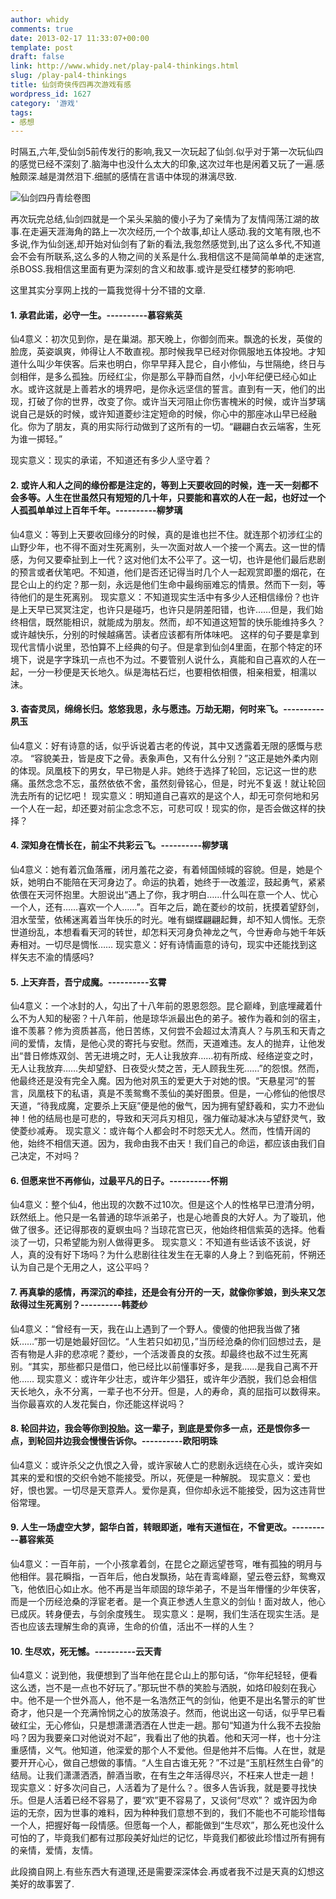 ```yaml
---
author: whidy
comments: true
date: 2013-02-17 11:33:07+00:00
template: post
draft: false
link: http://www.whidy.net/play-pal4-thinkings.html
slug: /play-pal4-thinkings
title: 仙剑奇侠传四再次游戏有感
wordpress_id: 1627
category: '游戏'
tags:
- 感想
---
```


时隔五,六年,受仙剑5前传发行的影响,我又一次玩起了仙剑.似乎对于第一次玩仙四的感觉已经不深刻了.脑海中也没什么太大的印象,这次过年也是闲着又玩了一遍.感触颇深.越是潸然泪下.细腻的感情在言语中体现的淋漓尽致.

![仙剑四丹青绘卷图](https://www.whidy.net/wp-content/uploads/2013/02/pal4-400x300.jpg)

再次玩完总结,仙剑四就是一个呆头呆脑的傻小子为了亲情为了友情闯荡江湖的故事.在走遍天涯海角的路上一次次经历,一个个故事,却让人感动.我的文笔有限,也不多说,作为仙剑迷,却开始对仙剑有了新的看法,我忽然感觉到,出了这么多代,不知道会不会有所联系,这么多的人物之间的关系是什么.我相信这不是简简单单的走迷宫,杀BOSS.我相信这里面有更为深刻的含义和故事.或许是受红楼梦的影响吧.

这里其实分享网上找的一篇我觉得十分不错的文章.


#### 1. 承君此诺，必守一生。----------慕容紫英


仙4意义：初次见到你，是在巢湖。那天晚上，你御剑而来。飘逸的长发，英俊的脸庞，英姿飒爽，帅得让人不敢直视。那时候我早已经对你佩服地五体投地。才知道什么叫少年侠客。后来也明白，你早早拜入昆仑，自小修仙，与世隔绝，终日与剑相伴，是多么孤独。历经红尘，你是那么平静而自然，小小年纪便已经心如止水。或许这就是上善若水的境界吧，是你永远坚信的誓言。直到有一天，他们的出现，打破了你的世界，改变了你。或许当天河阻止你伤害槐米的时候，或许当梦璃说自己是妖的时候，或许知道菱纱注定短命的时候，你心中的那座冰山早已经融化。你为了朋友，真的用实际行动做到了这所有的一切。“翩翩白衣云端客，生死为谁一掷轻。”

现实意义：现实的承诺，不知道还有多少人坚守着？<!-- more -->


#### 2. 或许人和人之间的缘份都是注定的，等到上天要收回的时候，连一天一刻都不会多等。人生在世虽然只有短短的几十年，只要能和喜欢的人在一起，也好过一个人孤孤单单过上百年千年。----------柳梦璃


仙4意义：等到上天要收回缘分的时候，真的是谁也拦不住。就连那个初涉红尘的山野少年，也不得不面对生死离别，头一次面对故人一个接一个离去。这一世的情感，为何又要牵扯到上一代？这对他们太不公平了。这一切，也许是他们最后悲剧的预言或者伏笔吧。不知道，他们是否还记得当时几个人一起观赏即墨的烟花，在昆仑山上的约定？那一刻，永远是他们生命中最绚丽难忘的情景。然而下一刻，等待他们的是生死离别。
现实意义：不知道现实生活中有多少人还相信缘份？也许是上天早已冥冥注定，也许只是碰巧，也许只是阴差阳错，也许……但是，我们始终相信，既然能相识，就能成为朋友。然而，却不知道这短暂的快乐能维持多久？或许越快乐，分别的时候越痛苦。读者应该都有所体味吧。 这样的句子要是拿到现代言情小说里，恐怕算不上经典的句子。但是拿到仙剑4里面，在那个特定的环境下，说是字字珠玑一点也不为过。不要管别人说什么，真能和自己喜欢的人在一起，一分一秒便是天长地久。纵是海枯石烂，也要相依相偎，相亲相爱，相濡以沫。


#### 3. 杳杳灵凤，绵绵长归。悠悠我思，永与愿违。万劫无期，何时来飞。----------夙玉


仙4意义：好有诗意的话，似乎诉说着古老的传说，其中又透露着无限的感慨与悲凉。 “容貌美丑，皆是皮下之骨。表象声色，又有什么分别？”这正是她外柔内刚的体现。凤凰枝下的男女，早已物是人非。她终于选择了轮回，忘记这一世的悲痛。虽然念念不忘，虽然依依不舍，虽然刻骨铭心，但是，时光不复返！就让轮回洗去所有的记忆吧！
现实意义：明知道自己喜欢的是这个人，却无可奈何地和另一个人在一起，却还要对前尘念念不忘，可悲可叹！现实的你，是否会做这样的抉择？


#### 4. 深知身在情长在，前尘不共彩云飞。----------柳梦璃


仙4意义：她有着沉鱼落雁，闭月羞花之姿，有着倾国倾城的容貌。但是，她是个妖，她明白不能陪在天河身边了。命运的执着，她终于一改羞涩，鼓起勇气，紧紧依偎在天河怀抱里。大胆说出“遇上了你，我才明白……什么叫在意一个人、忧心一个人，还有……喜欢一个人……”。百年之后，跪在菱纱的坟前，抚摸着望舒剑，泪水莹莹，依稀迷离着当年快乐的时光。唯有蝴蝶翩翩起舞，却不知人惆怅。无奈世道纷乱，本想看看天河的转世，却怎料天河身负神龙之气，今世寿命与她千年妖寿相对。一切尽是惆怅……
现实意义：好有诗情画意的诗句，现实中还能找到这样矢志不渝的情感吗?


#### 5. 上天弃吾，吾宁成魔。----------玄霄


仙4意义：一个冰封的人，勾出了十八年前的恩恩怨怨。昆仑巅峰，到底埋藏着什么不为人知的秘密？十八年前，他是琼华派最出色的弟子。被作为羲和剑的宿主，谁不羡慕？修为资质甚高，他日苦练，又何尝不会超过太清真人？与夙玉和天青之间的爱情，友情，是他心灵的寄托与安慰。然而，天道难违。友人的抛弃，让他发出“昔日修炼双剑、苦无进境之时，无人让我放弃……初有所成、经络逆变之时，无人让我放弃……失却望舒、日夜受火焚之苦，无人顾我生死……”的怨恨。然而，他最终还是没有完全入魔。因为他对夙玉的爱更大于对她的恨。“天悬星河“的誓言，凤凰枝下的私语，真是不羡鸳鸯不羡仙的美好图景。但是，一心修仙的他恨尽天道，“待我成魔，定要杀上天庭”便是他的傲气，因为拥有望舒羲和，实力不逊仙神！他的结局也是可悲的，导致和天河兵刃相见，强力催动凝冰决与望舒灵气，致使菱纱减寿。
现实意义：或许每个人都会时不时怨天尤人。然而，性情开阔的他，始终不相信天道。因为，我命由我不由天！我们自己的命运，都应该由我们自己决定，不对吗？


#### 6. 但愿来世不再修仙，过最平凡的日子。----------怀朔


仙4意义：整个仙4，他出现的次数不过10次。但是这个人的性格早已澄清分明，跃然纸上。他只是一名普通的琼华派弟子，也是心地善良的大好人。为了璇玑，他做了很多。还记得那夜的夏螟虫吗？当琼花宫已灭，他始终相信紫英的选择。他看淡了一切，只希望能为别人做得更多。
现实意义：不知道有些话该不该说，好人，真的没有好下场吗？为什么悲剧往往发生在无辜的人身上？到临死前，怀朔还认为自己是个无用之人，这公平吗？


#### 7. 再真挚的感情，再深沉的牵挂，还是会有分开的一天，就像你爹娘，到头来又怎敌得过生死离别？----------韩菱纱


仙4意义：“曾经有一天，我在山上遇到了一个野人。傻傻的他把我当做了猪妖……”那一切是她最好回忆。“人生若只如初见，”当历经沧桑的你们回想过去，是否有物是人非的悲凉呢？菱纱，一个活泼善良的女孩。却最终也敌不过生死离别。“其实，那些都只是借口，他已经比以前懂事好多，是我……是我自己离不开他……
现实意义：或许年少壮志，或许年少猖狂，或许年少洒脱，我们总会相信天长地久，永不分离，一辈子也不分开。但是，人的寿命，真的屈指可以数得来。当你最喜欢的人发花鬓白，你还能这样说吗？


#### 8. 轮回井边，我会等你到投胎。这一辈子，到底是爱你多一点，还是恨你多一点，到轮回井边我会慢慢告诉你。----------欧阳明珠


仙4意义：或许杀父之仇恨之入骨，或许家破人亡的悲剧永远绕在心头，或许突如其来的爱和恨的交织令她不能接受。所以，死便是一种解脱。
现实意义：爱也好，恨也罢。一切尽是天意弄人。爱你是真，但你却永远不能接受，因为这违背世俗常理。


#### 9. 人生一场虚空大梦，韶华白首，转眼即逝，唯有天道恒在，不曾更改。----------慕容紫英


仙4意义：一百年前，一个小孩拿着剑，在昆仑之巅远望苍穹，唯有孤独的明月与他相伴。昙花瞬指，一百年后，他白发飘扬，站在青鸾峰巅，望云卷云舒，鸳鸯双飞，他依旧心如止水。他不再是当年顽固的琼华弟子，不是当年懵懂的少年侠客，而是一个历经沧桑的浮宦老者。是一个真正参透人生意义的剑仙！面对故人，他心已成灰。转身便去，与剑余度残生。
现实意义：是啊，我们生活在现实生活。是否也应该去理解生命的真谛，生命的价值，活出不一样的人生？


#### 10. 生尽欢，死无憾。----------云天青


仙4意义：说到他，我便想到了当年他在昆仑山上的那句话，“你年纪轻轻，便看这么透，岂不是一点也不好玩了。”那玩世不恭的笑脸与洒脱，如烙印般刻在我心中。他不是一个世外高人，他不是一名浩然正气的剑仙，他更不是出名警示的旷世奇才，他只是一个充满怜悯之心的放荡浪子。然而，他说出这一句话，似乎早已看破红尘，无心修仙，只是想潇潇洒洒在人世走一趟。那句“知道为什么我不去投胎吗？因为我要亲口对他说对不起”，我看出了他的执着。他和天河一样，也十分注重感情，义气。他知道，他深爱的那个人不爱他。但是他并不后悔。人在世，就是要开开心心，做自己想做的事情。“人生自古谁无死？”不过是“玉肌枉然生白骨”的结局。让我们潇潇洒洒，醉酒当歌，在有生之年活得尽兴，不枉来人世走一趟！
现实意义：好多次问自己，人活着为了是什么？。很多人告诉我，就是要寻找快乐。但是人活着已经不容易了，要“欢”更不容易了，又谈何“尽欢”？ 或许因为命运的无奈，因为世事的难料，因为种种我们意想不到的，我们不能也不可能珍惜每一个人，把握好每一段情感。但愿每一个人，都能做到“生尽欢”，那么死也没什么可怕的了，毕竟我们都有过那段美好灿烂的记忆，毕竟我们都彼此珍惜过所有拥有的亲情，爱情，友情。

此段摘自网上.有些东西大有道理,还是需要深深体会.再或者我不过是天真的幻想这美好的故事罢了.

